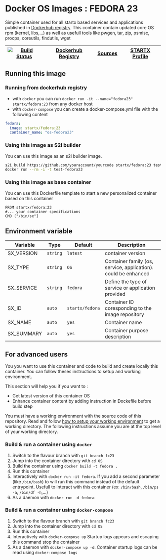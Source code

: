 # Docker OS Images : FEDORA 23

Simple container used for all startx based services and applications published in [Dockerhub registry](https://github.com/startxfr/docker-images). 
This container contain updated core OS rpm (kernel, libs,...) as well as usefull tools like pwgen, tar, zip, psmisc, procps, coreutils, findutils, wget

| [![Build Status](https://travis-ci.org/startxfr/docker-images.svg?branch=fc23)](https://travis-ci.org/startxfr/docker-images) | [Dockerhub Registry](https://hub.docker.com/r/startx/fedora) | [Sources](https://github.com/startxfr/docker-images/OS/)             | [STARTX Profile](https://github.com/startxfr) | 
|-------------------------------------------------------------------------------------------------------------------|--------------------------------------------------------------|----------------------------------------------------------------------|-----------------------------------------------|

## Running this image

### Running from dockerhub registry

* with `docker` you can run `docker run -it --name="fedora23" startx/fedora:23` from any docker host
* with `docker-compose` you can create a docker-compose.yml file with the following content
```yaml
fedora:
  image: startx/fedora:23
  container_name: "os-fedora23"
```

### Using this image as S2I builder

You can use this image as an s2i builder image. 
 ```bash
s2i build https://github.com/youraccount/yourcode startx/fedora:23 test-fedora23
docker run --rm -i -t test-fedora23
```

### Using this image as base container

You can use this Dockerfile template to start a new personalized container based on this container
 ```
FROM startx/fedora:23
#... your container specifications
CMD ["/bin/sx"]
```


## Environment variable

| Variable                  | Type     | Default         | Description                                                              |
|---------------------------|----------|-----------------|--------------------------------------------------------------------------|
| SX_VERSION                | `string` | `latest`        | container version
| SX_TYPE                   | `string` | `OS`            | Container family (os, service, application). could be enhanced 
| SX_SERVICE                | `string` | `fedora`        | Define the type of service or application provided
| SX_ID                     | `auto`   | `startx/fedora` | Container ID coresponding to the image repository 
| SX_NAME                   | `auto`   | `yes`           | Container name
| SX_SUMMARY                | `auto`   | `yes`           | Container purpose description


## For advanced users

You you want to use this container and code to build and create locally this container. You can follow theses instructions to setup and working environment.

This section will help you if you want to :
* Get latest version of this container OS
* Enhance container content by adding instruction in Dockefile before build step

You must have a working environment with the source code of this repository. Read and follow [how to setup your working environment](https://github.com/startxfr/docker-images#setup-your-working-environment-mandatory) to get a working directory. The following instructions assume you are at the top level of your working directory.

### Build & run a container using `docker`

1. Switch to the flavour branch with `git branch fc23`
2. Jump into the container directory with `cd OS`
3. Build the container using `docker build -t fedora .`
4. Run this container 
  1. Interactively with `docker run -it fedora`. If you add a second parameter (like `/bin/bash`) to will run this command instead of the default entrypoint. Usefull to interact with this container (ex: `/bin/bash`, `/bin/ps -a`, `/bin/df -h`,...) 
  2. As a daemon with `docker run -d fedora`


### Build & run a container using `docker-compose`

1. Switch to the flavour branch with `git branch fc23`
2. Jump into the container directory with `cd OS`
3. Run this container 
  1. Interactively with `docker-compose up` Startup logs appears and escaping this command stop the container
  2. As a daemon with `docker-compose up -d`. Container startup logs can be read using `docker-compose logs`

